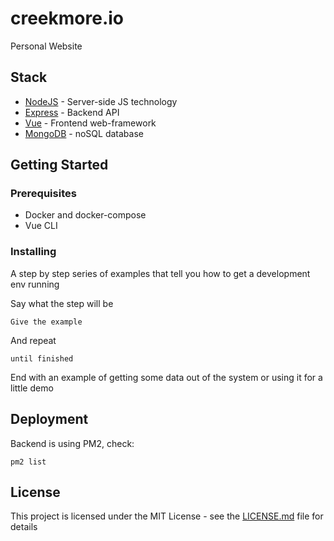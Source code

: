 # creekmore.io

Personal Website

## Stack

- [NodeJS](https://nodejs.org/en/) - Server-side JS technology
- [Express](https://expressjs.com/) - Backend API
- [Vue](https://vuejs.org/) - Frontend web-framework
- [MongoDB](https://www.mongodb.com/) - noSQL database

## Getting Started

### Prerequisites

- Docker and docker-compose
- Vue CLI

### Installing

A step by step series of examples that tell you how to get a development env running

Say what the step will be

```
Give the example
```

And repeat

```
until finished
```

End with an example of getting some data out of the system or using it for a little demo

## Deployment

Backend is using PM2, check:

```
pm2 list
```

## License

This project is licensed under the MIT License - see the [LICENSE.md](LICENSE.md) file for details
